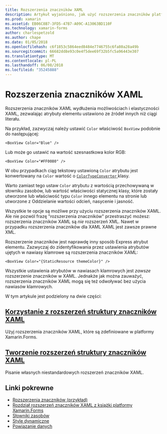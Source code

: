 ```yaml
---
title: Rozszerzenia znaczników XAML
description: Artykuł wyjaśniono, jak użyć rozszerzenia znaczników platformy Xamarin.Forms XAML, aby rozszerzyć możliwościach i elastyczności XAML, zezwalając atrybuty elementu ustawiono ze źródeł innych niż ciągi literału.
ms.prod: xamarin
ms.assetid: EB06C8B7-3FD5-47B7-A09C-A13063BD110F
ms.technology: xamarin-forms
author: charlespetzold
ms.author: chape
ms.date: 01/05/2018
ms.openlocfilehash: c6f1853c5864eed8484e7746755c6fa80a28a49b
ms.sourcegitcommit: 66682dd8e93c0e4f5dee69f32b5fc5a96443e307
ms.translationtype: MT
ms.contentlocale: pl-PL
ms.lasthandoff: 06/08/2018
ms.locfileid: "35245888"
---
```

# <a name="xaml-markup-extensions"></a>Rozszerzenia znaczników XAML

Rozszerzenia znaczników XAML wydłużenia możliwościach i elastyczności XAML, zezwalając atrybuty elementu ustawiono ze źródeł innych niż ciągi literału.

Na przykład, zazwyczaj należy ustawić `Color` właściwość `BoxView` podobnie do następującej:

```xaml
<BoxView Color="Blue" />
```

Lub może go ustawić na wartość szesnastkowa kolor RGB:

```xaml
<BoxView Color="#FF0080" />
```

W obu przypadkach ciąg tekstowy ustawioną `Color` atrybutu jest konwertowany na `Color` wartość o [ `ColorTypeConverter` ](https://developer.xamarin.com/api/type/Xamarin.Forms.ColorTypeConverter/) klasy.

Warto zamiast tego ustaw `Color` atrybutu z wartością przechowywaną w słowniku zasobów, lub wartość właściwości statycznej klasy, które zostały utworzone lub właściwość typu `Color` innego elementu na stronie lub utworzone z Oddzielanie wartości odcień, nasycenie i jasność.

Wszystkie te opcje są możliwe przy użyciu rozszerzenia znaczników XAML. Ale nie pozwól frazę "rozszerzenia znaczników" przestraszyć możesz: rozszerzenia znaczników XAML są *nie* rozszerzeń XML. Nawet w przypadku rozszerzenia znaczników dla XAML XAML jest zawsze prawne XML.

Rozszerzenie znaczników jest naprawdę inny sposób Express atrybut elementu. Zazwyczaj do zidentyfikowania przez ustawienia atrybutów ujętych w nawiasy klamrowe są rozszerzenia znaczników XAML:

```xaml
<BoxView Color="{StaticResource themeColor}" />
```

Wszystkie ustawienia atrybutów w nawiasach klamrowych jest *zawsze* rozszerzenie znaczników w XAML. Jednakże jak można zauważyć, rozszerzenia znaczników XAML mogą się też odwoływać bez użycia nawiasów klamrowych.

W tym artykule jest podzielony na dwie części:

## <a name="consuming-xaml-markup-extensionsconsumingmd"></a>[Korzystanie z rozszerzeń struktury znaczników XAML](consuming.md)  

Użyj rozszerzenia znaczników XAML, które są zdefiniowane w platformy Xamarin.Forms.

## <a name="creating-xaml-markup-extensionscreatingmd"></a>[Tworzenie rozszerzeń struktury znaczników XAML](creating.md)

Pisanie własnych niestandardowych rozszerzeń znaczników XAML.



## <a name="related-links"></a>Linki pokrewne

- [Rozszerzenia znaczników (przykład)](https://developer.xamarin.com/samples/xamarin-forms/XAML/MarkupExtensions/)
- [Rozdział rozszerzeń znaczników XAML z książki platformy Xamarin.Forms](~/xamarin-forms/creating-mobile-apps-xamarin-forms/summaries/chapter10.md)
- [Słowniki zasobów](~/xamarin-forms/xaml/resource-dictionaries.md)
- [Style dynamiczne](~/xamarin-forms/user-interface/styles/dynamic.md)
- [Powiązanie danych](~/xamarin-forms/app-fundamentals/data-binding/index.md)
